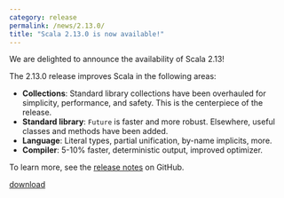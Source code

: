 ```yaml
---
category: release
permalink: /news/2.13.0/
title: "Scala 2.13.0 is now available!"
---
```

We are delighted to announce the availability of Scala 2.13!

The 2.13.0 release improves Scala in the following areas:

* **Collections**: Standard library collections have been overhauled
  for simplicity, performance, and safety. This is the centerpiece
  of the release.
* **Standard library**: `Future` is faster and more robust.
  Elsewhere, useful classes and methods have been added.
* **Language**: Literal types, partial unification, by-name
  implicits, more.
* **Compiler**: 5-10% faster, deterministic output, improved optimizer.

To learn more, see the [release notes](https://github.com/scala/scala/releases/tag/v2.13.0) on GitHub.

[download](https://www.scala-lang.org/download/2.13.0.html)
